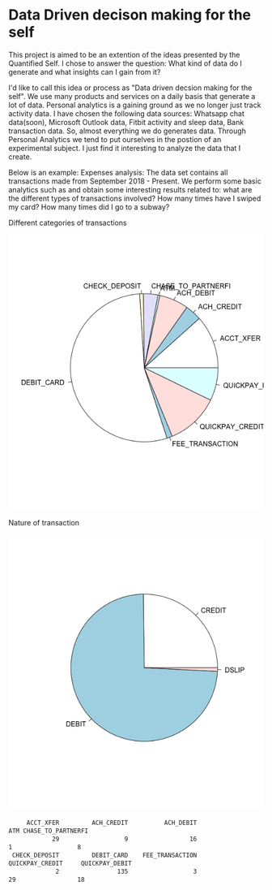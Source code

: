 # Data Driven decison making for the self

This project is aimed to be an extention of the ideas presented by the Quantified Self. I chose to answer the question: What kind of data do I generate and what insights can I gain from it?

I'd like to call this idea or process as "Data driven decsion making for the self". We use many products and services on a daily basis that generate a lot of data. Personal analytics is a gaining ground as we no longer just track activity data. I have chosen the following data sources: Whatsapp chat data(soon), Microsoft Outlook data, Fitbit activity and sleep data, Bank transaction data.
So, almost everything we do generates data. Through Personal Analytics we tend to put ourselves in the postion of an experimental subject. I just find it interesting to analyze the data that I create.

Below is an example:
Expenses analysis:
The data set contains all transactions made from September 2018 - Present. We perform some basic analytics such as and obtain some interesting results related to: what are the different types of transactions involved? How many times have I swiped my card? How many times did I go to a subway? 

Different categories of transactions

![](img/Rplot01.png)

Nature of transaction

![](img/Rplot.png)

         ACCT_XFER         ACH_CREDIT          ACH_DEBIT                ATM CHASE_TO_PARTNERFI 
                29                  9                 16                  1                  8 
     CHECK_DEPOSIT         DEBIT_CARD    FEE_TRANSACTION    QUICKPAY_CREDIT     QUICKPAY_DEBIT 
                 2                135                  3                 29                 18 



